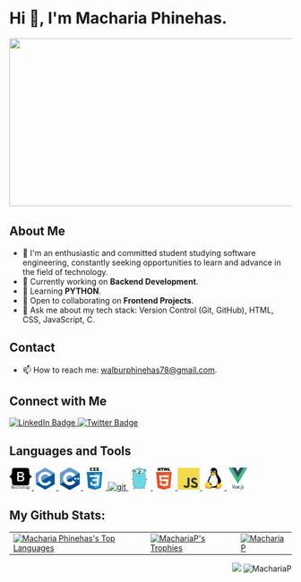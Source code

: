 # Hi 👋, I'm Macharia Phinehas.

<div align="center">
  <img src="https://media.giphy.com/media/PiWfijeEeJEI0uB7j6/giphy.gif" width="600" height="300"/>
</div>



## About Me

- 🌱 I'm an enthusiastic and committed student studying software engineering, constantly seeking opportunities to learn and advance in the field of technology.
- 🔭 Currently working on **Backend Development**.
- 🌱 Learning **PYTHON**.
- 👯 Open to collaborating on **Frontend Projects**.
- 💬 Ask me about my tech stack: Version Control (Git, GitHub), HTML, CSS, JavaScript, C.

## Contact

- 📫 How to reach me: [walburphinehas78@gmail.com](mailto:walburphinehas78@gmail.com).



## Connect with Me

<p align="left">
  <a href="https://www.linkedin.com/in/phinehassoftwareengineer/" target="_blank">
    <img src="https://img.shields.io/badge/LinkedIn-blue?style=for-the-badge&logo=linkedin&logoColor=white" alt="LinkedIn Badge"/>
  </a>
  <a href="https://twitter.com/_M_Phinehas" target="_blank">
    <img src="https://img.shields.io/badge/Twitter-blue?style=for-the-badge&logo=twitter&logoColor=white" alt="Twitter Badge"/>
  </a>
</p>

## Languages and Tools

<p align="left">
  <a href="https://getbootstrap.com" target="_blank">
    <img src="https://raw.githubusercontent.com/devicons/devicon/master/icons/bootstrap/bootstrap-plain-wordmark.svg" alt="bootstrap" width="40" height="40"/>
  </a>
  <a href="https://www.cprogramming.com/" target="_blank">
    <img src="https://raw.githubusercontent.com/devicons/devicon/master/icons/c/c-original.svg" alt="c" width="40" height="40"/>
  </a>
  <a href="https://www.w3schools.com/cpp/" target="_blank">
    <img src="https://raw.githubusercontent.com/devicons/devicon/master/icons/cplusplus/cplusplus-original.svg" alt="cplusplus" width="40" height="40"/>
  </a>
  <a href="https://www.w3schools.com/css/" target="_blank">
    <img src="https://raw.githubusercontent.com/devicons/devicon/master/icons/css3/css3-original-wordmark.svg" alt="css3" width="40" height="40"/>
  </a>
  <a href="https://git-scm.com/" target="_blank">
    <img src="https://www.vectorlogo.zone/logos/git-scm/git-scm-icon.svg" alt="git" width="40" height="40"/>
  </a>
  <a href="https://golang.org" target="_blank">
    <img src="https://raw.githubusercontent.com/devicons/devicon/master/icons/go/go-original.svg" alt="go" width="40" height="40"/>
  </a>
  <a href="https://www.w3.org/html/" target="_blank">
    <img src="https://raw.githubusercontent.com/devicons/devicon/master/icons/html5/html5-original-wordmark.svg" alt="html5" width="40" height="40"/>
  </a>
  <a href="https://developer.mozilla.org/en-US/docs/Web/JavaScript" target="_blank">
    <img src="https://raw.githubusercontent.com/devicons/devicon/master/icons/javascript/javascript-original.svg" alt="javascript" width="40" height="40"/>
  </a>
  <a href="https://www.linux.org/" target="_blank">
    <img src="https://raw.githubusercontent.com/devicons/devicon/master/icons/linux/linux-original.svg" alt="linux" width="40" height="40"/>
  </a>
  <a href="https://vuejs.org/" target="_blank">
    <img src="https://raw.githubusercontent.com/devicons/devicon/master/icons/vuejs/vuejs-original-wordmark.svg" alt="vuejs" width="40" height="40"/>
  </a>
</p>


## My Github Stats:

<table>
  <tr>
    <td>
      <a href="https://github.com/MachariaP"><img alt="Macharia Phinehas's Top Languages" src="https://github-readme-stats.vercel.app/api/top-langs?username=machariap&show_icons=true&locale=en&layout=compact&theme=cobalt" /></a>
    </td>
    <td>
      <a href="https://github.com/MachariaP"><img src="https://github-profile-trophy.vercel.app/?username=MachariaP&theme=solarized&column=3&row=2&margin-w=15&margin-h=15&no-bg=false" alt="MachariaP's Trophies" /></a>
    </td>
    <td>
      <a href="https://github.com/MachariaP"><img src="https://github-readme-streak-stats.herokuapp.com/?user=MachariaP&theme=radical" alt="MachariaP" /></a>
    </td>
  </tr>
</table>

<!-- ![GitHub Activity Graph](https://activity-graph.herokuapp.com/graph?username=MachariaP&bg_color=1d2a3a&color=5BCDEC&line=5BCDEC&point=FFFFFF&hide_border=true) -->

<p align="right">
  <img src="https://media.giphy.com/media/WUlplcMpOCEmTGBtBW/giphy.gif" width="30">
  <img src="https://komarev.com/ghpvc/?username=MachariaP&label=Profile%20views&color=0e75b6&style=flat" alt="MachariaP" />
</p>

